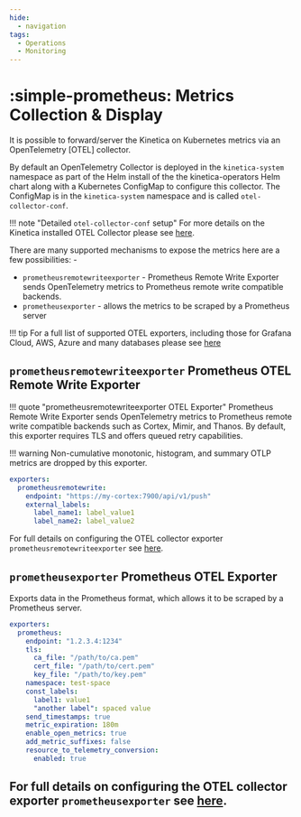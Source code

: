 ```yaml
---
hide:
  - navigation
tags:
  - Operations
  - Monitoring
---
```

# :simple-prometheus: Metrics Collection & Display

It is possible to forward/server the Kinetica on Kubernetes metrics via an OpenTelemetry [OTEL] collector. 

By default an OpenTelemetry Collector is deployed in the `kinetica-system` namespace as part of the Helm install of the
the kinetica-operators Helm chart along with a Kubernetes ConfigMap to configure this collector. The ConfigMap is in the 
`kinetica-system` namespace and is called `otel-collector-conf`.

!!! note "Detailed `otel-collector-conf` setup"
    For more details on the Kinetica installed OTEL Collector please see [here](../Operations/otel.md).

There are many supported mechanisms to expose the metrics here are a few possibilities: -

* `prometheusremotewriteexporter` - Prometheus Remote Write Exporter sends OpenTelemetry metrics to Prometheus remote write compatible backends.
* `prometheusexporter` - allows the metrics to be scraped by a Prometheus server

!!! tip
    For a full list of supported OTEL exporters, including those for Grafana Cloud, AWS, Azure and many databases please 
    see [here](https://github.com/open-telemetry/opentelemetry-collector-contrib/tree/main/exporter)

## `prometheusremotewriteexporter` Prometheus OTEL Remote Write Exporter

!!! quote "prometheusremotewriteexporter OTEL Exporter"
    Prometheus Remote Write Exporter sends OpenTelemetry metrics to Prometheus remote write compatible backends 
    such as Cortex, Mimir, and Thanos. By default, this exporter requires TLS and offers queued retry capabilities.

!!! warning
    Non-cumulative monotonic, histogram, and summary OTLP metrics are dropped by this exporter.

```yaml title="Example Configuration"
exporters:
  prometheusremotewrite:
    endpoint: "https://my-cortex:7900/api/v1/push"
    external_labels:
      label_name1: label_value1
      label_name2: label_value2
```

For full details on configuring the OTEL collector exporter `prometheusremotewriteexporter` 
see [here](https://github.com/open-telemetry/opentelemetry-collector-contrib/tree/main/exporter/prometheusremotewriteexporter).

## `prometheusexporter` Prometheus OTEL Exporter

Exports data in the Prometheus format, which allows it to be scraped by a Prometheus server.

```yaml title="Example Configuration"
exporters:
  prometheus:
    endpoint: "1.2.3.4:1234"
    tls:
      ca_file: "/path/to/ca.pem"
      cert_file: "/path/to/cert.pem"
      key_file: "/path/to/key.pem"
    namespace: test-space
    const_labels:
      label1: value1
      "another label": spaced value
    send_timestamps: true
    metric_expiration: 180m
    enable_open_metrics: true
    add_metric_suffixes: false
    resource_to_telemetry_conversion:
      enabled: true
```

For full details on configuring the OTEL collector exporter `prometheusexporter`
see [here](https://github.com/open-telemetry/opentelemetry-collector-contrib/tree/main/exporter/prometheusexporter).
---
